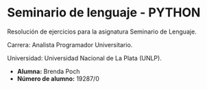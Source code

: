 # Seminario de lenguaje - PYTHON
Resolución de ejercicios para la asignatura Seminario de Lenguaje.

Carrera: Analista Programador Universitario.

Universidad: Universidad Nacional de La Plata (UNLP).


* **Alumna:** Brenda Poch
* **Número de alumno:** 19287/0
